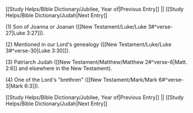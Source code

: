 [[Study Helps/Bible Dictionary/Jubilee, Year of|Previous Entry]]  ||  [[Study Helps/Bible Dictionary/Judah|Next Entry]]

 (1) Son of Joanna or Joanan ([[New Testament/Luke/Luke 3#^verse-27|Luke 3:27]]).

 (2) Mentioned in our Lord's genealogy ([[New Testament/Luke/Luke 3#^verse-30|Luke 3:30]]).

 (3) Patriarch Judah ([[New Testament/Matthew/Matthew 2#^verse-6|Matt. 2:6]] and elsewhere in the New Testament).

 (4) One of the Lord's "brethren" ([[New Testament/Mark/Mark 6#^verse-3|Mark 6:3]]).

[[Study Helps/Bible Dictionary/Jubilee, Year of|Previous Entry]]  ||  [[Study Helps/Bible Dictionary/Judah|Next Entry]]